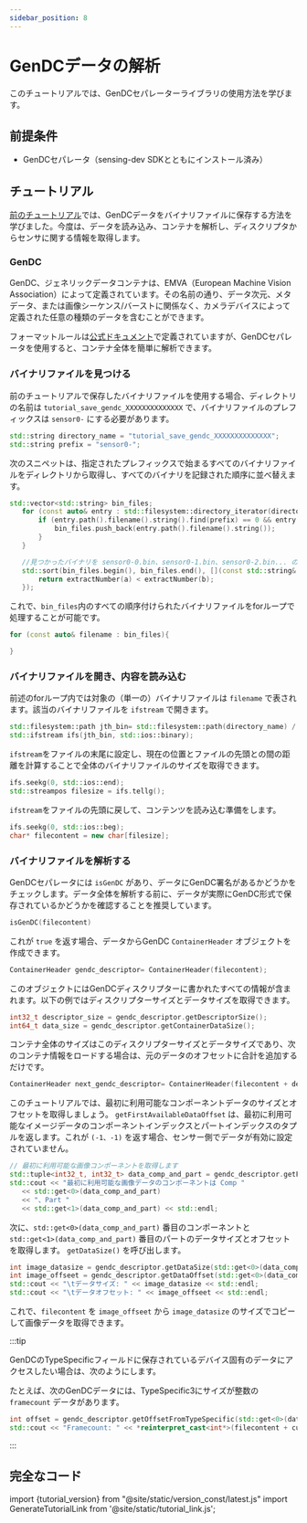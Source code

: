 ```yaml
---
sidebar_position: 8
---
```


# GenDCデータの解析

このチュートリアルでは、GenDCセパレーターライブラリの使用方法を学びます。

## 前提条件

* GenDCセパレータ（sensing-dev SDKとともにインストール済み）

## チュートリアル

[前のチュートリアル](save-gendc)では、GenDCデータをバイナリファイルに保存する方法を学びました。今度は、データを読み込み、コンテナを解析し、ディスクリプタからセンサに関する情報を取得します。

### GenDC

GenDC、ジェネリックデータコンテナは、EMVA（European Machine Vision Association）によって定義されています。その名前の通り、データ次元、メタデータ、または画像シーケンス/バーストに関係なく、カメラデバイスによって定義された任意の種類のデータを含むことができます。

フォーマットルールは[公式ドキュメント](https://www.emva.org/wp-content/uploads/GenICam_GenDC_v1_1.pdf)で定義されていますが、GenDCセパレータを使用すると、コンテナ全体を簡単に解析できます。

### バイナリファイルを見つける

前のチュートリアルで保存したバイナリファイルを使用する場合、ディレクトリの名前は `tutorial_save_gendc_XXXXXXXXXXXXXX` で、バイナリファイルのプレフィックスは `sensor0-` にする必要があります。

```c++
std::string directory_name = "tutorial_save_gendc_XXXXXXXXXXXXXX";
std::string prefix = "sensor0-";
```

次のスニペットは、指定されたプレフィックスで始まるすべてのバイナリファイルをディレクトリから取得し、すべてのバイナリを記録された順序に並べ替えます。

```c++
std::vector<std::string> bin_files;
   for (const auto& entry : std::filesystem::directory_iterator(directory_name)) {
       if (entry.path().filename().string().find(prefix) == 0 && entry.is_regular_file() && entry.path().extension() == ".bin") {
           bin_files.push_back(entry.path().filename().string());
       }
   }

   //見つかったバイナリを sensor0-0.bin、sensor0-1.bin、sensor0-2.bin... のように並べ替えます
   std::sort(bin_files.begin(), bin_files.end(), [](const std::string& a, const std::string& b) {
       return extractNumber(a) < extractNumber(b);
   });
```

これで、`bin_files`内のすべての順序付けられたバイナリファイルをforループで処理することが可能です。

```c++
for (const auto& filename : bin_files){

}
```

### バイナリファイルを開き、内容を読み込む

前述のforループ内では対象の（単一の）バイナリファイルは `filename` で表されます。該当のバイナリファイルを `ifstream` で開きます。

```c++
std::filesystem::path jth_bin= std::filesystem::path(directory_name) / std::filesystem::path(filename);
std::ifstream ifs(jth_bin, std::ios::binary);
```

`ifstream`をファイルの末尾に設定し、現在の位置とファイルの先頭との間の距離を計算することで全体のバイナリファイルのサイズを取得できます。

```c++
ifs.seekg(0, std::ios::end);
std::streampos filesize = ifs.tellg();
```

`ifstream`をファイルの先頭に戻して、コンテンツを読み込む準備をします。

```c++
ifs.seekg(0, std::ios::beg);
char* filecontent = new char[filesize];
```

### バイナリファイルを解析する

GenDCセパレータには `isGenDC` があり、データにGenDC署名があるかどうかをチェックします。データ全体を解析する前に、データが実際にGenDC形式で保存されているかどうかを確認することを推奨しています。

```c++
isGenDC(filecontent)
```

これが `true` を返す場合、データからGenDC `ContainerHeader` オブジェクトを作成できます。
```c++
ContainerHeader gendc_descriptor= ContainerHeader(filecontent);
```

このオブジェクトにはGenDCディスクリプターに書かれたすべての情報が含まれます。以下の例ではディスクリプターサイズとデータサイズを取得できます。
```c++
int32_t descriptor_size = gendc_descriptor.getDescriptorSize();
int64_t data_size = gendc_descriptor.getContainerDataSize();
```

コンテナ全体のサイズはこのディスクリプターサイズとデータサイズであり、次のコンテナ情報をロードする場合は、元のデータのオフセットに合計を追加するだけです。
```c++
ContainerHeader next_gendc_descriptor= ContainerHeader(filecontent + descriptor_size + data_size);
```

このチュートリアルでは、最初に利用可能なコンポーネントデータのサイズとオフセットを取得しましょう。 `getFirstAvailableDataOffset` は、最初に利用可能なイメージデータのコンポーネントインデックスとパートインデックスのタプルを返します。これが `(-1、-1)` を返す場合、センサー側でデータが有効に設定されていません。

```c++
// 最初に利用可能な画像コンポーネントを取得します
std::tuple<int32_t, int32_t> data_comp_and_part = gendc_descriptor.getFirstAvailableDataOffset(true);
std::cout << "最初に利用可能な画像データのコンポーネントは Comp " 
   << std::get<0>(data_comp_and_part)
   << "、Part "
   << std::get<1>(data_comp_and_part) << std::endl;
```

次に、`std::get<0>(data_comp_and_part)` 番目のコンポーネントと `std::get<1>(data_comp_and_part)` 番目のパートのデータサイズとオフセットを取得します。 `getDataSize()` を呼び出します。

```c++
int image_datasize = gendc_descriptor.getDataSize(std::get<0>(data_comp_and_part), std::get<1>(data_comp_and_part));
int image_offseet = gendc_descriptor.getDataOffset(std::get<0>(data_comp_and_part), std::get<1>(data_comp_and_part));
std::cout << "\tデータサイズ: " << image_datasize << std::endl;
std::cout << "\tデータオフセット: " << image_offseet << std::endl;

```

これで、`filecontent` を `image_offseet` から `image_datasize` のサイズでコピーして画像データを取得できます。

:::tip

GenDCのTypeSpecificフィールドに保存されているデバイス固有のデータにアクセスしたい場合は、次のようにします。

たとえば、次のGenDCデータには、TypeSpecific3にサイズが整数の `framecount` データがあります。

```c++
int offset = gendc_descriptor.getOffsetFromTypeSpecific(std::get<0>(data_comp_and_part), std::get<1>(data_comp_and_part), 3, 0);
std::cout << "Framecount: " << *reinterpret_cast<int*>(filecontent + cursor + offset) << std::endl;                
```
:::


## 完全なコード

import {tutorial_version} from "@site/static/version_const/latest.js"
import GenerateTutorialLink from '@site/static/tutorial_link.js';

<GenerateTutorialLink language="cpp" tag={tutorial_version} tutorialfile="tutorial5_parse_gendc_data" />

